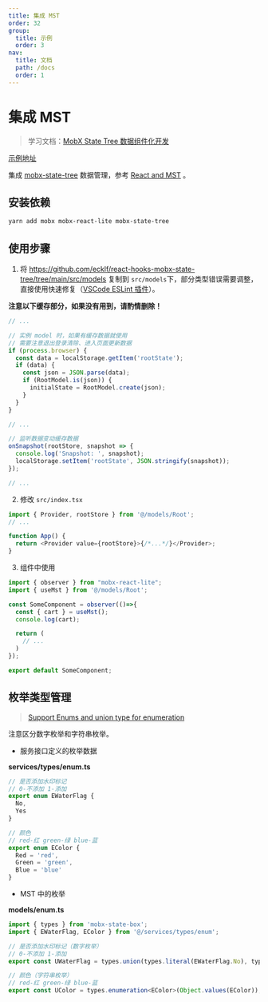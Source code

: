 ```yaml
---
title: 集成 MST
order: 32
group:
  title: 示例
  order: 3
nav:
  title: 文档
  path: /docs
  order: 1
---
```


# 集成 MST

> 学习文档：[MobX State Tree 数据组件化开发](https://juejin.cn/post/6844903772972384263)

[示例地址](https://github.com/doly-dev/cra-template-doly-examples/tree/main/examples/mst)

集成 [mobx-state-tree] 数据管理，参考 [React and MST] 。

## 安装依赖

```bash
yarn add mobx mobx-react-lite mobx-state-tree
```

## 使用步骤

1. 将 <https://github.com/ecklf/react-hooks-mobx-state-tree/tree/main/src/models> 复制到 `src/models`下，部分类型错误需要调整，直接使用快速修复（[VSCode ESLint 插件](https://marketplace.visualstudio.com/items?itemName=dbaeumer.vscode-eslint)）。

**注意以下缓存部分，如果没有用到，请酌情删除！**

```typescript
// ...

// 实例 model 时，如果有缓存数据就使用
// 需要注意退出登录清除、进入页面更新数据
if (process.browser) {
  const data = localStorage.getItem('rootState');
  if (data) {
    const json = JSON.parse(data);
    if (RootModel.is(json)) {
      initialState = RootModel.create(json);
    }
  }
}

// ...

// 监听数据变动缓存数据
onSnapshot(rootStore, snapshot => {
  console.log('Snapshot: ', snapshot);
  localStorage.setItem('rootState', JSON.stringify(snapshot));
});

// ...
```

2. 修改 `src/index.tsx`

```typescript
import { Provider, rootStore } from '@/models/Root';
// ...

function App() {
  return <Provider value={rootStore}>{/*...*/}</Provider>;
}
```

3. 组件中使用

```typescript
import { observer } from "mobx-react-lite";
import { useMst } from '@/models/Root';

const SomeComponent = observer(()=>{
  const { cart } = useMst();
  console.log(cart);

  return (
    // ...
  )
});

export default SomeComponent;
```

## 枚举类型管理

> [Support Enums and union type for enumeration](https://github.com/mobxjs/mobx-state-tree/issues/605)

注意区分数字枚举和字符串枚举。

- 服务接口定义的枚举数据

**services/types/enum.ts**

```typescript
// 是否添加水印标记
// 0-不添加 1-添加
export enum EWaterFlag {
  No,
  Yes
}

// 颜色
// red-红 green-绿 blue-蓝
export enum EColor {
  Red = 'red',
  Green = 'green',
  Blue = 'blue'
}
```

- MST 中的枚举

**models/enum.ts**

```typescript
import { types } from 'mobx-state-box';
import { EWaterFlag, EColor } from '@/services/types/enum';

// 是否添加水印标记（数字枚举）
// 0-不添加 1-添加
export const UWaterFlag = types.union(types.literal(EWaterFlag.No), types.literal(EWaterFlag.Yes));

// 颜色（字符串枚举）
// red-红 green-绿 blue-蓝
export const UColor = types.enumeration<EColor>(Object.values(EColor));
```

[mobx-state-tree]: https://mobx-state-tree.js.org/
[react and mst]: https://mobx-state-tree.js.org/concepts/using-react
